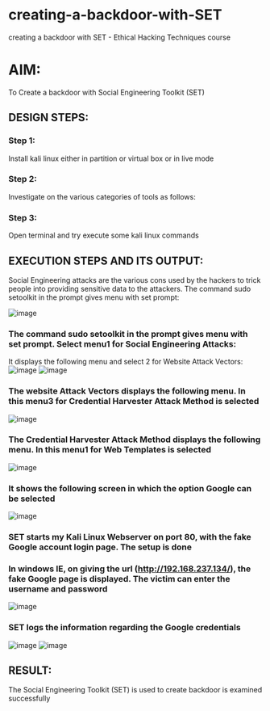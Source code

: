 # creating-a-backdoor-with-SET
creating a backdoor with SET - Ethical Hacking Techniques course

# AIM:
To Create a backdoor with Social Engineering Toolkit (SET)

## DESIGN STEPS:

### Step 1:

Install kali linux either in partition or virtual box or in live mode


### Step 2:

Investigate on the various categories of tools as follows:

### Step 3:

Open terminal and try execute some kali linux commands

## EXECUTION STEPS AND ITS OUTPUT:

Social Engineering attacks are the various cons used by the hackers to trick people into providing sensitive data to the attackers. 
The command sudo setoolkit in the prompt gives menu with set prompt:

![image](https://github.com/Jayabharathi3/creating-a-backdoor-with-SET/assets/120367796/48965543-21aa-4d04-bf19-f810c1b47270)

### The command sudo setoolkit in the prompt gives menu with set prompt. Select menu1 for Social Engineering Attacks:

It displays the following menu and select 2 for Website Attack Vectors:
![image](https://github.com/Jayabharathi3/creating-a-backdoor-with-SET/assets/120367796/e00385bf-4552-4ed0-846a-b6cec1565a84)
![image](https://github.com/Jayabharathi3/creating-a-backdoor-with-SET/assets/120367796/8e27290b-7218-4307-a3e9-8ea69e9e3742)


### The website Attack Vectors displays the following menu. In this menu3 for Credential Harvester Attack Method is selected

![image](https://github.com/Jayabharathi3/creating-a-backdoor-with-SET/assets/120367796/521b61a9-bc0e-4cae-97ca-350c04e3c529)


### The Credential Harvester Attack Method displays the following menu. In this menu1 for Web Templates is selected

![image](https://github.com/Jayabharathi3/creating-a-backdoor-with-SET/assets/120367796/cc0a2e6a-cc20-4b93-8343-600fafca5582)


### It shows the following screen in which the option Google can be selected
![image](https://github.com/Jayabharathi3/creating-a-backdoor-with-SET/assets/120367796/1d064d3a-7aa3-4031-9935-ffbb4d951e06)


### SET starts my Kali Linux Webserver on port 80, with the fake Google account login page. The setup is done

### In windows IE, on giving the url (http://192.168.237.134/), the fake Google page is displayed. The victim can enter the username and password

![image](https://github.com/Jayabharathi3/creating-a-backdoor-with-SET/assets/120367796/e8be7983-157d-4e93-a80b-585e679b5ff7)


### SET logs the information regarding the Google credentials

![image](https://github.com/Jayabharathi3/creating-a-backdoor-with-SET/assets/120367796/da11945c-1df9-4c98-ba1d-55a03152cad2)
![image](https://github.com/Jayabharathi3/creating-a-backdoor-with-SET/assets/120367796/36992613-5218-4e6c-a95c-b59ee06662bc)




## RESULT:
The Social Engineering Toolkit (SET) is used to create backdoor is  examined successfully
